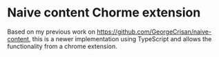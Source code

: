# Naive content Chorme extension

Based on my previous work on https://github.com/GeorgeCrisan/naive-content, this is a newer implementation
using TypeScript and allows the functionality from a chrome extension.
